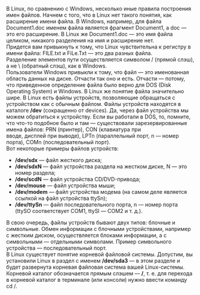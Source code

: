 В Linux, по сравнению с Windows, несколько иные правила построения имен файлов. Начнем с того, что в Linux нет такого понятия, как расширение имени файла. В Windows, например, для файла Document1.doc именем файла является фрагмент Document1, a doc — это его расширение. В Linux же Document1.doc — это имя файла целиком, никакого разделения на имя и расширение нет.  
Придется вам привыкнуть к тому, что Linux чувствительна к регистру в имени файла: FILE.txt и FiLe.Txt — это два разных файла.  
Разделение элементов пути осуществляется символом / (прямой слэш), а не \ (обратный слэш), как в Windows.  
Пользователи Windows привыкли к тому, что файл — это именованная область данных на диске. Отчасти так оно и есть. Отчасти — потому, что приведенное определение файла было верно для DOS (Disk Operating System) и Windows. В Linux же понятие файла значительно шире. В Linux есть файлы устройств, позволяющие обращаться с устройством как с обычным файлом. Файлы устройств находятся в каталоге **/dev** (сокращенно от devices). Да, через файл устройства мы можем обратиться к устройству. Если вы работали в DOS, то, помните, что что-то подобное было и там — существовали зарезервированные имена файлов: PRN (принтер), CON (клавиатура при  
вводе, дисплей при выводе), LPTn (параллельный порт, n — номер порта), СОМn (последовательный порт).  
Вот некоторые примеры файлов устройств:


* **/dev/sdx** — файл жесткого диска;
* **/dev/sdxN** — файл устройства раздела на жестком диске, N — это номер раздела;
* **/dev/scdN** — файл устройства CD/DVD-привода;
* **/dev/mouse** — файл устройства мыши;
* **/dev/modem** — файл устройства модема (на самом деле является ссылкой на файл устройства ttySn);
* **/dev/ttySn** — файл последовательного порта, n — номер порта (ttySO соответствует СОМ1, ttySl — COM2 и т. д.).


В свою очередь, файлы устройств бывают двух типов: блочные и символьные. Обмен информации с блочными устройствами, например с жестким диском, осуществляется блоками информации, а с символьными — отдельными символами. Пример символьного устройства — последовательный порт.  
В Linux существует понятие корневой файловой системы. Допустим, вы установили Linux в раздел с именем **/dev/sda3** — в этом разделе и будет развернута корневая файловая система вашей Linux-системы. Корневой каталог обозначается прямым слэшем — **/**, т. е. для перехода в корневой каталог в терминале (или консоли) нужно ввести команду cd /.

